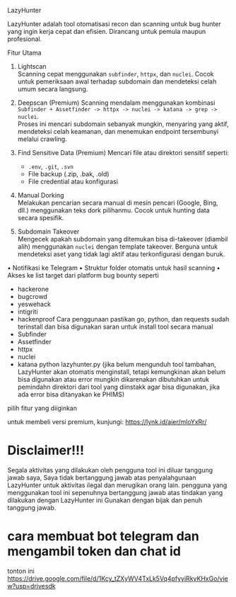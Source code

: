 LazyHunter

LazyHunter adalah tool otomatisasi recon dan scanning untuk bug hunter yang ingin kerja cepat dan efisien. Dirancang untuk pemula maupun profesional.

Fitur Utama
1. Lightscan  
   Scanning cepat menggunakan `subfinder`, `httpx`, dan `nuclei`. Cocok untuk pemeriksaan awal terhadap subdomain dan mendeteksi celah umum secara langsung.

2. Deepscan  (Premium)
   Scanning mendalam menggunakan kombinasi `Subfinder + Assetfinder -> httpx -> nuclei -> katana -> grep -> nuclei`.  
   Proses ini mencari subdomain sebanyak mungkin, menyaring yang aktif, mendeteksi celah keamanan, dan menemukan endpoint tersembunyi melalui crawling.

3. Find Sensitive Data  (Premium)
   Mencari file atau direktori sensitif seperti:
   - `.env`, `.git`, `.svn`
   - File backup (.zip, .bak, .old)
   - File credential atau konfigurasi

4. Manual Dorking  
   Melakukan pencarian secara manual di mesin pencari (Google, Bing, dll.) menggunakan teks dork pilihanmu. Cocok untuk hunting data secara spesifik.

5. Subdomain Takeover  
   Mengecek apakah subdomain yang ditemukan bisa di-takeover (diambil alih) menggunakan `nuclei` dengan template takeover. Berguna untuk mendeteksi aset yang tidak lagi aktif atau terkonfigurasi dengan buruk.

• Notifikasi ke Telegram
• Struktur folder otomatis untuk hasil scanning
• Akses ke list target dari platform bug bounty seperti
- hackerone
- bugcrowd
- yeswehack
- intigriti
- hackenproof
Cara penggunaan
pastikan go, python, dan requests sudah terinstall dan bisa digunakan
saran untuk install tool secara manual
- Subfinder
- Assetfinder
- httpx
- nuclei
- katana
python lazyhunter.py
(jika belum mengunduh tool tambahan, LazyHunter akan otomatis menginstall, tetapi kemungkinan akan belum bisa digunakan atau error mungkin dikarenakan dibutuhkan untuk pemindahn direktori dari tool yang diinstakk agar bisa digunakan, jika ada error bisa ditanyakan ke PHIMS)

pilih fitur yang diiginkan

untuk membeli versi premium, kunjungi: https://lynk.id/aier/mloYxRr/
# Disclaimer!!!
Segala aktivitas yang dilakukan oleh pengguna tool ini diluar
tanggung jawab saya, Saya tidak bertanggung jawab atas penyalahgunaan
LazyHunter untuk aktivitas ilegal dan merugikan orang lain.
pengguna yang menggunakan tool ini sepenuhnya bertanggung jawab
atas tindakan yang dilakukan dengan LazyHunter ini
Gunakan dengan bijak dan penuh tanggung jawab.

# cara membuat bot  telegram  dan mengambil token dan chat id
tonton ini https://drive.google.com/file/d/1Kcy_tZXyWV4TxLk5Vq4pfyyiRkyKHxGo/view?usp=drivesdk
